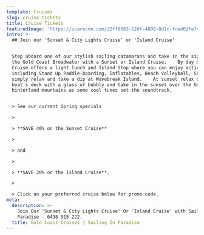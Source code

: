 ```yaml
---
template: Cruises
slug: cruise-tickets
title: Cruise Tickets
featuredImage: 'https://ucarecdn.com/22ff8683-52df-4800-8d1c-fced02fe7ca8/'
intro: >-
  ## Join our 'Sunset & City Lights Cruise' or 'Island Cruise'


  Step aboard one of our stylish sailing catamarans and take in the sights of
  the Gold Coast Broadwater with a Sunset or Island Cruise.    By day our Island
  Cruise offers a light lunch and Island Stop where you can enjoy activities
  including Stand Up Paddle-boarding, Inflatables, Beach Volleyball, Snorkels or
  simply relax and take a dip at Wavebreak Island.    At sunset relax on the
  boat's deck with a glass of bubbly and take in the sunset over the Gold Coast
  hinterland mountains as some cool tunes set the soundtrack.  


  > See our current Spring specials 

  >

  > **SAVE 40% on the Sunset Cruise** 

  >

  > and 

  >

  > **SAVE 20% on the Island Cruise**.  

  >

  > Click on your preferred cruise below for promo code.
meta:
  description: >-
    Join Our 'Sunset & City Lights Cruise' Or 'Island Cruise' with Sailing In
    Paradise - 0438 915 222.
  title: Gold Coast Cruises | Sailing In Paradise
---
```


